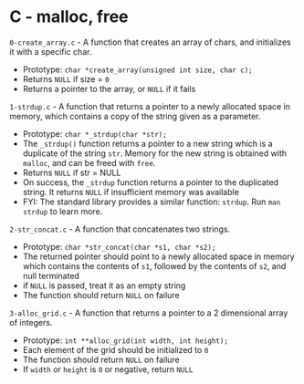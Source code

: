 # C - malloc, free

`0-create_array.c` - A function that creates an array of chars, and initializes it with a specific char.
- Prototype: `char *create_array(unsigned int size, char c);`
- Returns `NULL` if size = `0`
- Returns a pointer to the array, or `NULL` if it fails

`1-strdup.c` - A function that returns a pointer to a newly allocated space in memory, which contains a copy of the string given as a parameter.
- Prototype: `char *_strdup(char *str);`
- The `_strdup()` function returns a pointer to a new string which is a duplicate of the string `str`. Memory for the new string is obtained with `malloc`, and can be freed with `free`.
- Returns `NULL` if str = NULL
- On success, the `_strdup` function returns a pointer to the duplicated string. It returns `NULL` if insufficient memory was available
- FYI: The standard library provides a similar function: `strdup`. Run `man strdup` to learn more.

`2-str_concat.c` - A function that concatenates two strings.
- Prototype: `char *str_concat(char *s1, char *s2);`
- The returned pointer should point to a newly allocated space in memory which contains the contents of `s1`, followed by the contents of `s2`, and null terminated
- if `NULL` is passed, treat it as an empty string
- The function should return `NULL` on failure

`3-alloc_grid.c` - A function that returns a pointer to a 2 dimensional array of integers.
- Prototype: `int **alloc_grid(int width, int height);`
- Each element of the grid should be initialized to `0`
- The function should return `NULL` on failure
- If `width` or `height` is `0` or negative, return `NULL`
